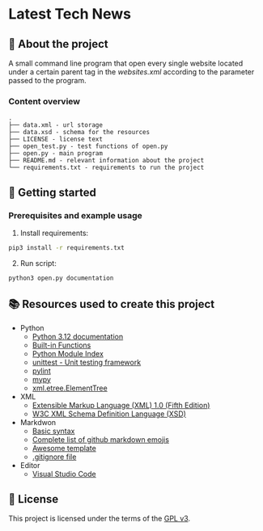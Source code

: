 # Latest Tech News

## :newspaper: About the project

A small command line program that open every single website located under a certain parent tag in the _websites.xml_ according to the parameter passed to the program.

### Content overview

    .
    ├── data.xml - url storage
    ├── data.xsd - schema for the resources
    ├── LICENSE - license text
    ├── open_test.py - test functions of open.py    
    ├── open.py - main program
    ├── README.md - relevant information about the project
    └── requirements.txt - requirements to run the project

## :runner: Getting started

### Prerequisites and example usage

1. Install requirements:

```bash
pip3 install -r requirements.txt
```

2. Run script:

```bash
python3 open.py documentation
```

## :books: Resources used to create this project

* Python
  * [Python 3.12 documentation](https://docs.python.org/3/)
  * [Built-in Functions](https://docs.python.org/3/library/functions.html)
  * [Python Module Index](https://docs.python.org/3/py-modindex.html)
  * [unittest - Unit testing framework](https://docs.python.org/3/library/unittest.html)
  * [pylint](https://pylint.readthedocs.io/en/stable/)
  * [mypy](https://mypy.readthedocs.io/en/stable/)
  * [xml.etree.ElementTree](https://docs.python.org/3.11/library/xml.etree.elementtree.html)
* XML
  * [Extensible Markup Language (XML) 1.0 (Fifth Edition)](https://www.w3.org/TR/xml/)
  * [W3C XML Schema Definition Language (XSD)](https://www.w3.org/TR/xmlschema11-1/)
* Markdwon
  * [Basic syntax](https://www.markdownguide.org/basic-syntax/)
  * [Complete list of github markdown emojis](https://dev.to/nikolab/complete-list-of-github-markdown-emoji-markup-5aia)
  * [Awesome template](http://github.com/Human-Activity-Recognition/blob/main/README.md)
  * [.gitignore file](https://git-scm.com/docs/gitignore)
* Editor
  * [Visual Studio Code](https://code.visualstudio.com/)

## :bookmark: License

This project is licensed under the terms of the [GPL v3](LICENSE).
